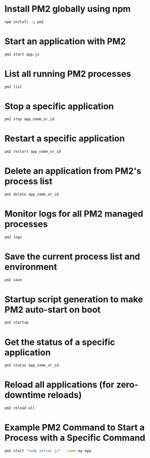 # Install PM2 globally using npm

```bash
npm install -g pm2
```

# Start an application with PM2

```bash
pm2 start app.js
```

# List all running PM2 processes

```bash
pm2 list
```

# Stop a specific application

```bash
pm2 stop app_name_or_id
```

# Restart a specific application

```bash
pm2 restart app_name_or_id
```

# Delete an application from PM2's process list

```bash
pm2 delete app_name_or_id
```

# Monitor logs for all PM2 managed processes

```bash
pm2 logs
```

# Save the current process list and environment

```bash
pm2 save
```

# Startup script generation to make PM2 auto-start on boot

```bash
pm2 startup
```

# Get the status of a specific application

```bash
pm2 status app_name_or_id
```

# Reload all applications (for zero-downtime reloads)

```bash
pm2 reload all
```

# Example PM2 Command to Start a Process with a Specific Command

```bash
pm2 start "node server.js" --name my-app
```
